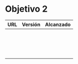 # Objetivo 2

| URL                                   | Versión | Alcanzado |
|---------------------------------------|---------|-----------|
| <!-- Enlace de jacarmona364 -->       |         |           |
| <!-- Enlace de nachoescalona -->      |         |           |
| <!-- Enlace de oscar0310 -->          |         |           |
| <!-- Enlace de G G J Á -->            |         |           |
| <!-- Enlace de gosema -->             |         |           |
| <!-- Enlace de gabrielherreraloz -->  |         |           |
| <!-- Enlace de L C L -->              |         |           |
| <!-- Enlace de jorgelopez-ugr -->     |         |           |
| <!-- Enlace de M S D L L -->          |         |           |
| <!-- Enlace de chelunike -->          |         |           |
| <!-- Enlace de vpedrosa -->           |         |           |
| <!-- Enlace de GabrielFranciscoSM --> |         |           |
| <!-- Enlace de S H G -->              |         |           |
| <!-- Enlace de V H -->                |         |           |
| <!-- Enlace de V G H -->              |         |           |
| <!-- Enlace de Y L -->                |         |           |
